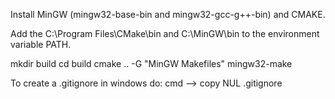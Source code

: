 Install MinGW (mingw32-base-bin and mingw32-gcc-g++-bin) and CMAKE.

Add the C:\Program Files\CMake\bin and C:\MinGW\bin to the environment variable PATH.

mkdir build
cd build
cmake .. -G "MinGW Makefiles"
mingw32-make

To create a .gitignore in windows do: cmd --> copy NUL .gitignore
